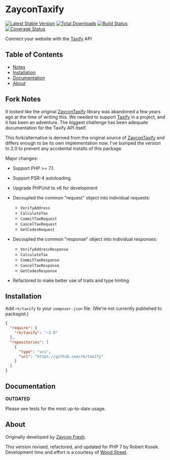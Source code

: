 # ZayconTaxify

[![Latest Stable Version](https://poser.pugx.org/zaycon/taxify/v/stable)](https://packagist.org/packages/zaycon/taxify)
[![Total Downloads](https://poser.pugx.org/zaycon/taxify/downloads)](https://packagist.org/packages/zaycon/taxify)
[![Build Status](https://travis-ci.org/ZayconFoods/taxify.svg?branch=master)](https://travis-ci.org/ZayconFoods/taxify)
[![Coverage Status](https://coveralls.io/repos/ZayconFoods/taxify/badge.svg?branch=master&service=github)](https://coveralls.io/github/ZayconFoods/taxify?branch=master)

Connect your website with the [Taxify] API

## Table of Contents

* [Notes](#notes)
* [Installation](#install)
* [Documentation](#documentation)
* [About](#about)

## <a name="notes"></a> Fork Notes

It looked like the original [ZayconTaxify] library was abandoned a few years ago
at the time of writing this. We needed to support [Taxify] in a project, and it
has been an adventure. The biggest challenge has been adequate documentation
for the Taxify API itself.

This fork/alternative is derived from the original source of [ZayconTaxify] and
differs enough to be its own implementation now. I've bumped the version to 2.0
to prevent any accidental installs of this package.

Major changes:

  * Support PHP >= 7.1.
  
  * Support PSR-4 autoloading.
  
  * Upgrade PHPUnit to v6 for development
  
  * Decoupled the common "request" object into individual requests:
  
    - `VerifyAddress`
    - `CalculateTax`
    - `CommitTaxRequest`
    - `CancelTaxRequest`
    - `GetCodesRequest`
  
  * Decoupled the common "response" object into individual responses:
  
    - `VerifyAddressResponse`
    - `CalculateTax`
    - `CommitTaxResponse`
    - `CancelTaxResponse`
    - `GetCodesResponse`

  * Refactored to make better use of traits and type hinting

## <a name="install"></a>Installation

Add `rk/taxify` to your `composer.json` file. (We're not currently published to
packagist.)

```json
{
  "require": {
    "rk/taxify": "~2.0"
  },
  "repositories": [
    {
      "type": "vcs",
      "url": "https://github.com/rk/taxify"
    }
  ]
}
```

## <a name="documentation"></a>Documentation

**OUTDATED**

Please see tests for the most up-to-date usage. 

## <a name="about"></a>About

Originally developed by [Zaycon Fresh].

This version revised, refactored, and updated for PHP 7 by Robert Kosek. 
Development time and effort is a courtesy of [Wood Street].

  [Wood Street]: https://www.woodst.com/ 
  [ZayconTaxify]: https://packagist.org/packages/zaycon/taxify
  [Zaycon Fresh]: https://www.zayconfresh.com/
  [Taxify]: https://www.taxify.co/
